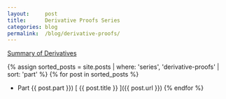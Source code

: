 ```yaml
---
layout:     post
title:      Derivative Proofs Series
categories: blog
permalink:  /blog/derivative-proofs/
---
```


[Summary of Derivatives](/blog/derivative-proofs/summary-of-derivatives)

{% assign sorted_posts = site.posts | where: 'series', 'derivative-proofs' | sort: 'part' %}
{% for post in sorted_posts %}
  * Part {{ post.part }}) [ {{ post.title }} ]({{ post.url }})
{% endfor %}
